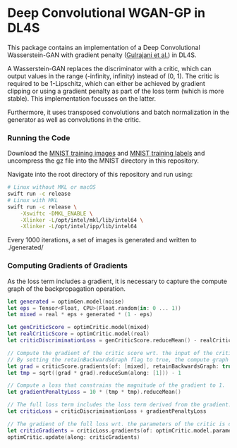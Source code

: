 # Deep Convolutional WGAN-GP in DL4S

This package contains an implementation of a Deep Convolutional Wasserstein-GAN with gradient penalty ([Gulrajani et al.](https://arxiv.org/abs/1704.00028)) in DL4S.

A Wasserstein-GAN replaces the discriminator with a critic, which can output values in the range (-infinity, infinity) instead of (0, 1).
The critic is required to be 1-Lipschitz, which can either be achieved by gradient clipping or using a gradient penalty as part of the loss term (which is more stable).
This implementation focusses on the latter.

Furthermore, it uses transposed convolutions and batch normalization in the generator as well as convolutions in the critic.

### Running the Code

Download the [MNIST training images](http://yann.lecun.com/exdb/mnist/train-images-idx3-ubyte.gz) and [MNIST training labels](http://yann.lecun.com/exdb/mnist/train-labels-idx1-ubyte.gz) and uncompress the gz file into the MNIST directory in this repository.

Navigate into the root directory of this repository and run using:

```bash
# Linux without MKL or macOS
swift run -c release
# Linux with MKL
swift run -c release \
    -Xswiftc -DMKL_ENABLE \
    -Xlinker -L/opt/intel/mkl/lib/intel64 \
    -Xlinker -L/opt/intel/ipp/lib/intel64
```

Every 1000 iterations, a set of images is generated and written to ./generated/

### Computing Gradients of Gradients

As the loss term includes a gradient, it is necessary to capture the compute graph of the backpropagation operation.

```swift
let generated = optimGen.model(noise)
let eps = Tensor<Float, CPU>(Float.random(in: 0 ... 1))
let mixed = real * eps + generated * (1 - eps)

let genCriticScore = optimCritic.model(mixed)
let realCriticScore = optimCritic.model(real)
let criticDiscriminationLoss = genCriticScore.reduceMean() - realCriticScore.reduceMean()

// Compute the gradient of the critic score wrt. the input of the critic.
// By setting the retainBackwardsGraph flag to true, the compute graph of the backpropagation is captured.
let grad = criticScore.gradients(of: [mixed], retainBackwardsGraph: true)[0]
let tmp = sqrt((grad * grad).reduceSum(along: [1])) - 1

// Compute a loss that constrains the magnitude of the gradient to 1. 
let gradientPenaltyLoss = 10 * (tmp * tmp).reduceMean()

// The full loss term includes the loss term derived from the gradient.
let criticLoss = criticDiscriminationLoss + gradientPenaltyLoss

// The gradient of the full loss wrt. the parameters of the critic is computed.
let criticGradients = criticLoss.gradients(of: optimCritic.model.parameters)
optimCritic.update(along: criticGradients)
```
